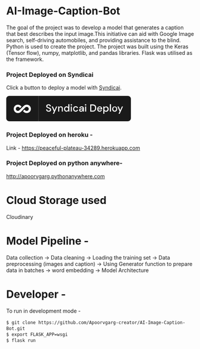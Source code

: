 # AI-Image-Caption-Bot
The goal of the project was to develop a model that generates a caption that best describes the input image.This initiative can aid with Google Image search, self-driving automobiles, and providing assistance to the blind. Python is used to create the project. The project was built using the Keras (Tensor flow), numpy, matplotlib, and pandas libraries. Flask was utilised as the framework.

### Project Deployed on Syndicai 
Click a button to deploy a model with [Syndicai](https://syndicai.co).

[![Syndicai-Deploy](https://raw.githubusercontent.com/syndicai/brand/main/button/deploy.svg)](https://syndicai.app/newModel?repository=https://github.com/marcin-laskowski/AI-Image-Caption-Bot)

### Project Deployed on heroku -
Link - https://peaceful-plateau-34289.herokuapp.com   

### Project Deployed on python anywhere-
http://apoorvgarg.pythonanywhere.com

# Cloud Storage used
Cloudinary
# Model Pipeline -
Data collection -> Data cleaning -> Loading the training set -> Data preprocessing (images and caption) -> Using Generator function to prepare data in batches ->
word embedding -> Model Architecture

# Developer -
To run in development mode -
```
$ git clone https://github.com/Apoorvgarg-creator/AI-Image-Caption-Bot.git
$ export FLASK_APP=wsgi
$ flask run
```
